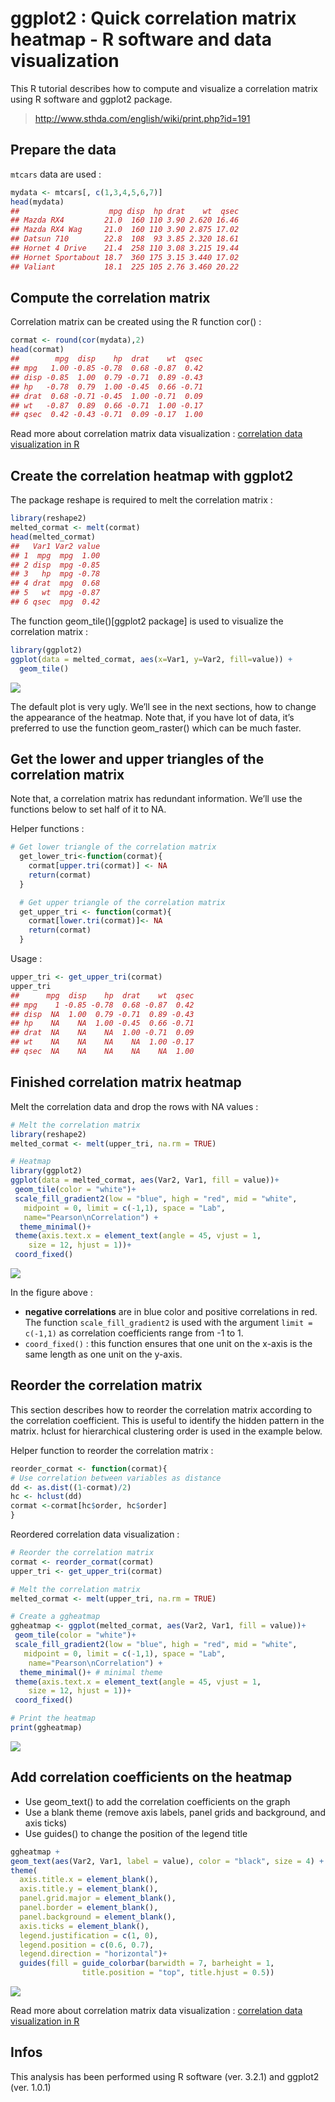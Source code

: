 # ggplot2 : Quick correlation matrix heatmap - R software and data visualization

This R tutorial describes how to compute and visualize a correlation matrix using R software and ggplot2 package.

> http://www.sthda.com/english/wiki/print.php?id=191

## Prepare the data

``mtcars`` data are used :

```R
mydata <- mtcars[, c(1,3,4,5,6,7)]
head(mydata)
##                    mpg disp  hp drat    wt  qsec
## Mazda RX4         21.0  160 110 3.90 2.620 16.46
## Mazda RX4 Wag     21.0  160 110 3.90 2.875 17.02
## Datsun 710        22.8  108  93 3.85 2.320 18.61
## Hornet 4 Drive    21.4  258 110 3.08 3.215 19.44
## Hornet Sportabout 18.7  360 175 3.15 3.440 17.02
## Valiant           18.1  225 105 2.76 3.460 20.22
```

## Compute the correlation matrix

Correlation matrix can be created using the R function cor() :

```R
cormat <- round(cor(mydata),2)
head(cormat)
##        mpg  disp    hp  drat    wt  qsec
## mpg   1.00 -0.85 -0.78  0.68 -0.87  0.42
## disp -0.85  1.00  0.79 -0.71  0.89 -0.43
## hp   -0.78  0.79  1.00 -0.45  0.66 -0.71
## drat  0.68 -0.71 -0.45  1.00 -0.71  0.09
## wt   -0.87  0.89  0.66 -0.71  1.00 -0.17
## qsec  0.42 -0.43 -0.71  0.09 -0.17  1.00
```

Read more about correlation matrix data visualization : [correlation data visualization in R](http://www.sthda.com/english/wiki/correlation-matrix-a-quick-start-guide-to-analyze-format-and-visualize-a-correlation-matrix-using-r-software)

## Create the correlation heatmap with ggplot2

The package reshape is required to melt the correlation matrix :

```R
library(reshape2)
melted_cormat <- melt(cormat)
head(melted_cormat)
##   Var1 Var2 value
## 1  mpg  mpg  1.00
## 2 disp  mpg -0.85
## 3   hp  mpg -0.78
## 4 drat  mpg  0.68
## 5   wt  mpg -0.87
## 6 qsec  mpg  0.42
```

The function geom_tile()[ggplot2 package] is used to visualize the correlation matrix :

```R
library(ggplot2)
ggplot(data = melted_cormat, aes(x=Var1, y=Var2, fill=value)) +
  geom_tile()
```

![](./ggplot2-correlation-matrix-heatmap-geom-tile-data-visualization-1.png)

The default plot is very ugly. We’ll see in the next sections, how to change the appearance of the heatmap.
Note that, if you have lot of data, it’s preferred to use the function geom_raster() which can be much faster.

## Get the lower and upper triangles of the correlation matrix

Note that, a correlation matrix has redundant information. We’ll use the functions below to set half of it to NA.

Helper functions :

```R
# Get lower triangle of the correlation matrix
  get_lower_tri<-function(cormat){
    cormat[upper.tri(cormat)] <- NA
    return(cormat)
  }

  # Get upper triangle of the correlation matrix
  get_upper_tri <- function(cormat){
    cormat[lower.tri(cormat)]<- NA
    return(cormat)
  }
```

Usage :

```R
upper_tri <- get_upper_tri(cormat)
upper_tri
##      mpg  disp    hp  drat    wt  qsec
## mpg    1 -0.85 -0.78  0.68 -0.87  0.42
## disp  NA  1.00  0.79 -0.71  0.89 -0.43
## hp    NA    NA  1.00 -0.45  0.66 -0.71
## drat  NA    NA    NA  1.00 -0.71  0.09
## wt    NA    NA    NA    NA  1.00 -0.17
## qsec  NA    NA    NA    NA    NA  1.00
```

## Finished correlation matrix heatmap

Melt the correlation data and drop the rows with NA values :

```R
# Melt the correlation matrix
library(reshape2)
melted_cormat <- melt(upper_tri, na.rm = TRUE)

# Heatmap
library(ggplot2)
ggplot(data = melted_cormat, aes(Var2, Var1, fill = value))+
 geom_tile(color = "white")+
 scale_fill_gradient2(low = "blue", high = "red", mid = "white", 
   midpoint = 0, limit = c(-1,1), space = "Lab", 
   name="Pearson\nCorrelation") +
  theme_minimal()+ 
 theme(axis.text.x = element_text(angle = 45, vjust = 1, 
    size = 12, hjust = 1))+
 coord_fixed()
```

![](./ggplot2-correlation-matrix-heatmap-correlation-matrix-data-visualization-1.png)

In the figure above :

+ **negative correlations** are in blue color and positive correlations in red. The function ``scale_fill_gradient2`` is used with the argument ``limit = c(-1,1)`` as correlation coefficients range from -1 to 1.
+ ``coord_fixed()`` : this function ensures that one unit on the x-axis is the same length as one unit on the y-axis.

## Reorder the correlation matrix

This section describes how to reorder the correlation matrix according to the correlation coefficient. This is useful to identify the hidden pattern in the matrix. hclust for hierarchical clustering order is used in the example below.

Helper function to reorder the correlation matrix :

```R
reorder_cormat <- function(cormat){
# Use correlation between variables as distance
dd <- as.dist((1-cormat)/2)
hc <- hclust(dd)
cormat <-cormat[hc$order, hc$order]
}
```

Reordered correlation data visualization :

```R
# Reorder the correlation matrix
cormat <- reorder_cormat(cormat)
upper_tri <- get_upper_tri(cormat)

# Melt the correlation matrix
melted_cormat <- melt(upper_tri, na.rm = TRUE)

# Create a ggheatmap
ggheatmap <- ggplot(melted_cormat, aes(Var2, Var1, fill = value))+
 geom_tile(color = "white")+
 scale_fill_gradient2(low = "blue", high = "red", mid = "white", 
   midpoint = 0, limit = c(-1,1), space = "Lab", 
    name="Pearson\nCorrelation") +
  theme_minimal()+ # minimal theme
 theme(axis.text.x = element_text(angle = 45, vjust = 1, 
    size = 12, hjust = 1))+
 coord_fixed()

# Print the heatmap
print(ggheatmap)
```

![](./ggplot2-correlation-matrix-heatmap-reordered-correlation-data-visualization-1.png)

## Add correlation coefficients on the heatmap

+ Use geom_text() to add the correlation coefficients on the graph
+ Use a blank theme (remove axis labels, panel grids and background, and axis ticks)
+ Use guides() to change the position of the legend title

```R
ggheatmap +
geom_text(aes(Var2, Var1, label = value), color = "black", size = 4) +
theme(
  axis.title.x = element_blank(),
  axis.title.y = element_blank(),
  panel.grid.major = element_blank(),
  panel.border = element_blank(),
  panel.background = element_blank(),
  axis.ticks = element_blank(),
  legend.justification = c(1, 0),
  legend.position = c(0.6, 0.7),
  legend.direction = "horizontal")+
  guides(fill = guide_colorbar(barwidth = 7, barheight = 1,
                title.position = "top", title.hjust = 0.5))
```

![](./ggplot2-correlation-matrix-heatmap-add-correlation-coefficients-1.png)

Read more about correlation matrix data visualization : [correlation data visualization in R](http://www.sthda.com/english/wiki/correlation-matrix-a-quick-start-guide-to-analyze-format-and-visualize-a-correlation-matrix-using-r-software)

## Infos

This analysis has been performed using R software (ver. 3.2.1) and ggplot2 (ver. 1.0.1)
